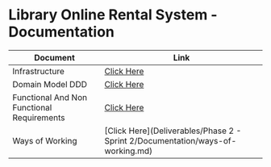 # Library Online Rental System - Documentation

| Document                                   | Link                                                                                           |
|--------------------------------------------|------------------------------------------------------------------------------------------------|
| Infrastructure                             | [Click Here](../Deliverables/Phase%202%20-%20Sprint%202/Documentation/Infrastructure/Infrastructure.md)                                                 |
| Domain Model DDD                           | [Click Here](DomainModelDDD/DomainModelDDD.md)                                                 |
| Functional And Non Functional Requirements | [Click Here](FunctionalAndNonFunctionalRequirements/FunctionalAndNonFunctionalRequirements.md) |
| Ways of Working                            | [Click Here](Deliverables/Phase 2 - Sprint 2/Documentation/ways-of-working.md)                   |
